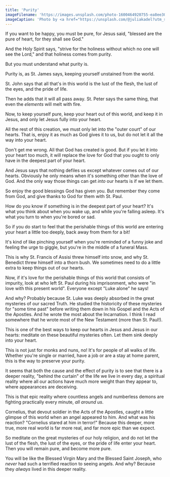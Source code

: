```yaml
---
title: 'Purity'
imageFilename: 'https://images.unsplash.com/photo-1600464920755-ea8ee301fc99?ixlib=rb-1.2.1&ixid=MnwxMjA3fDB8MHxwaG90by1wYWdlfHx8fGVufDB8fHx8&auto=format&fit=crop&w=1039&q=80'
imageCaption: 'Photo by <a href="https://unsplash.com/@juliakadel?utm_source=unsplash&utm_medium=referral&utm_content=creditCopyText">Julia Kadel</a> on <a href="https://unsplash.com/?utm_source=unsplash&utm_medium=referral&utm_content=creditCopyText">Unsplash</a>'
---
```


If you want to be happy, you must be pure, for Jesus said, "blessed are the pure of heart, for they shall see God."

And the Holy Spirit says, "strive for the holiness without which no one will see the Lord," and that holiness comes from purity.

But you must understand what purity is.

Purity is, as St. James says, keeping yourself unstained from the world.

St. John says that all that's in this world is the lust of the flesh, the lust of the eyes, and the pride of life.

Then he adds that it will all pass away. St. Peter says the same thing, that even the *elements* will melt with fire.

Now, to keep yourself pure, keep your heart out of this world, and keep it in Jesus, and only let Jesus fully into your heart.

All the rest of this creation, we must only let into the "outer court" of our hearts. That is, enjoy it as much as God gives it to us, but do not let it all the way into your heart.

Don't get me wrong. All that God has created is good. But if you let it into your heart too much, it will replace the love for God that you ought to only have in the deepest part of your heart.

And Jesus says that nothing defiles us except whatever comes out of our hearts. Obviously he only means when it's something other than the love of God. And the only way those things can get *into* our hearts is if we let them.

So enjoy the good blessings God has given you. But remember they come from God, and give thanks to God for them with St. Paul.

How do you know if something is in the deepest part of your heart? It's what you think about when you wake up, and while you're falling asleep. It's what you turn to when you're bored or sad.

So if you do start to feel that the perishable things of this world are entering your heart a little too deeply, back away from them for a bit!

It's kind of like pinching yourself when you're reminded of a funny joke and feeling the urge to giggle, but you're in the middle of a funeral Mass.

This is why St. Francis of Assisi threw himself into snow, and why St. Benedict threw himself into a thorn bush. We sometimes need to do a little extra to keep things out of our hearts.

Now, if it's love for the perishable things of this world that consists of impurity, look at who left St. Paul during his imprisonment, who were "in love with this present world". Everyone except "Luke alone" he says!

And why? Probably because St. Luke was deeply absorbed in the great mysteries of our sacred Truth. He studied the historicity of these mysteries for "some time past" before writing them down in his Gospel and the Acts of the Apostles. And he wrote the most about the Incarnation. I think I read somewhere that he wrote most of the New Testament (more than St. Paul!).

This is one of the best ways to keep our hearts in Jesus and Jesus in our hearts: meditate on these beautiful mysteries often. Let them sink deeply into your heart.

This is not just for monks and nuns, no! It's for people of all walks of life. Whether you're single or married, have a job or are a stay at home parent, this is the way to preserve your purity.

It seems that both the cause and the effect of purity is to see that there is a deeper reality, "behind the curtain" of the life we live in every day, a spiritual reality where all our actions have much more weight than they appear to, where appearances are deceiving.

This is that epic reality where countless angels and numberless demons are fighting practically every minute, *all around us*.

Cornelius, that devout soldier in the Acts of the Apostles, caught a little glimpse of this world when an angel appeared to him. And what was his reaction? "Cornelius stared at him in terror!" Because this deeper, more true, more real world is far more real, and far more epic than we expect.

So meditate on the great mysteries of our holy religion, and do not let the lust of the flesh, the lust of the eyes, or the pride of life enter your heart. Then you will remain pure, and become more pure.

You will be like the Blessed Virgin Mary and the Blessed Saint Joseph, who *never* had such a terrified reaction to seeing angels. And why? Because they *always* lived in this deeper reality.
